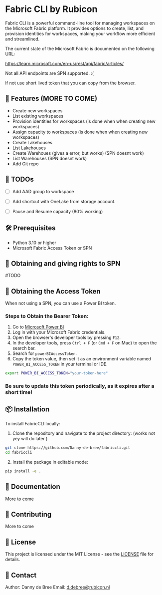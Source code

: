 # Fabric CLI by Rubicon

Fabric CLI is a powerful command-line tool for managing workspaces on the Microsoft Fabric platform. It provides options to create, list, and provision identities for workspaces, making your workflow more efficient and streamlined.

The current state of the Microsoft Fabric is documented on the following URL:

https://learn.microsoft.com/en-us/rest/api/fabric/articles/

Not all API endpoints are SPN supported. :(

If not use short lived token that you can copy from the browser.

## 🚀 Features (MORE TO COME)

- Create new workspaces
- List existing workspaces
- Provision identities for workspaces (is done when when creating new workspaces)
- Assign capacity to workspaces (is done when when creating new workspaces)
- Create Lakehouses
- List Lakehouses
- Create Warehoues (gives a error, but works) (SPN doesnt work)
- List Warehouses (SPN doesnt work)
- Add Git repo

## 📝 TODOs

- [ ] Add AAD group to workspace

- [ ] Add shortcut with OneLake from storage account.

- [ ] Pause and Resume capacity (80% working)

## 🛠 Prerequisites

- Python 3.10 or higher
- Microsoft Fabric Access Token or SPN

## 🔑 Obtaining and giving rights to SPN

#TODO

## 🔑 Obtaining the Access Token

When not using a SPN, you can use a Power BI token.

### Steps to Obtain the Bearer Token:

1. Go to [Microsoft Power BI](https://app.powerbi.com/)
2. Log in with your Microsoft Fabric credentials.
3. Open the browser's developer tools by pressing `F12`.
4. In the developer tools, press `Ctrl + F` (or `Cmd + F` on Mac) to open the search bar.
5. Search for `powerBIAccessToken`.
6. Copy the token value, then set it as an environment variable named `POWER_BI_ACCESS_TOKEN` in your terminal or IDE.

```bash
export POWER_BI_ACCESS_TOKEN="your-token-here"
```

### Be sure to update this token periodically, as it expires after a short time!

## 📦 Installation

To install FabricCLI locally:

1. Clone the repository and navigate to the project directory: (works not yey will do later )

```bash
git clone https://github.com/Danny-de-bree/fabriccli.git
cd fabriccli
```

2. Install the package in editable mode:

```bash
pip install -e .
```

## 📖 Documentation

More to come

## 🤝 Contributing

More to come

## 📄 License

This project is licensed under the MIT License - see the [LICENSE](LICENSE) file for details.

## 📧 Contact

Author: Danny de Bree
Email: [d.debree@rubicon.nl](mailto:d.debree@rubicon.nl)
